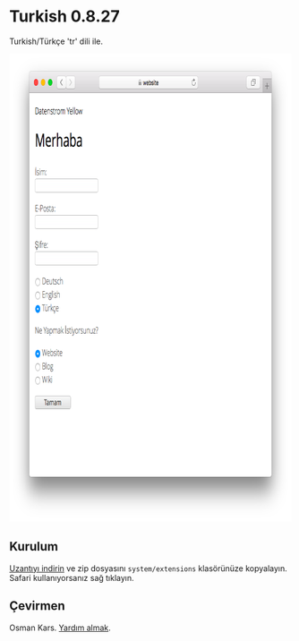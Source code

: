 Turkish 0.8.27
==============
Turkish/Türkçe 'tr' dili ile.

<p align="center"><img src="turkish-screenshot.png?raw=true" width="795" height="836" alt="Screenshot"></p>

## Kurulum

[Uzantıyı indirin](https://github.com/datenstrom/yellow-extensions/raw/master/zip/turkish.zip) ve zip dosyasını `system/extensions` klasörünüze kopyalayın. Safari kullanıyorsanız sağ tıklayın. 

## Çevirmen

Osman Kars. [Yardım almak](https://datenstrom.se/yellow/help/).
